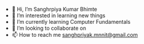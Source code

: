 - 👋 Hi, I’m Sanghrpiya Kumar Bhimte
- 👀 I’m interested in learning new things
- 🌱 I’m currently learning Computer Fundamentals
- 💞️ I’m looking to collaborate on 
- 📫 How to reach me sanghpriyak.mnnit@gmail.com

<!---
sanghp786/sanghp786 is a ✨ special ✨ repository because its `README.md` (this file) appears on your GitHub profile.
You can click the Preview link to take a look at your changes.
--->
